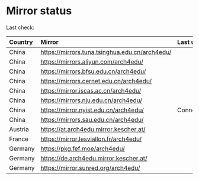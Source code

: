 <script src="./time.js"></script>
# Mirror status
Last check: <script type="text/javascript">localize(1706246187.7001913);</script>

|Country|Mirror|Last update|
|:------|:-----|:----------|
|China|https://mirrors.tuna.tsinghua.edu.cn/arch4edu/|<script type="text/javascript">localize(1706207573);</script>|
|China|https://mirrors.aliyun.com/arch4edu/|<script type="text/javascript">localize(1706207573);</script>|
|China|https://mirrors.bfsu.edu.cn/arch4edu/|<script type="text/javascript">localize(1706207573);</script>|
|China|https://mirrors.cernet.edu.cn/arch4edu/|<script type="text/javascript">localize(1706207573);</script>|
|China|https://mirror.iscas.ac.cn/arch4edu/|<script type="text/javascript">localize(1706207573);</script>|
|China|https://mirrors.nju.edu.cn/arch4edu/|<script type="text/javascript">localize(1706207573);</script>|
|China|https://mirror.nyist.edu.cn/arch4edu/|ConnectionError|
|China|https://mirrors.sau.edu.cn/arch4edu/|<script type="text/javascript">localize(1706207573);</script>|
|Austria|https://at.arch4edu.mirror.kescher.at/|<script type="text/javascript">localize(1706207573);</script>|
|France|https://mirror.lesviallon.fr/arch4edu/|<script type="text/javascript">localize(1706207573);</script>|
|Germany|https://pkg.fef.moe/arch4edu/|<script type="text/javascript">localize(1706207573);</script>|
|Germany|https://de.arch4edu.mirror.kescher.at/|<script type="text/javascript">localize(1706207573);</script>|
|Germany|https://mirror.sunred.org/arch4edu/|<script type="text/javascript">localize(1706207573);</script>|

<script src="./tablefilter/tablefilter.js"></script>
<script src="./table.js"></script>